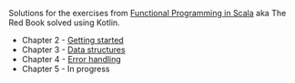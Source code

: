 Solutions for the exercises from [Functional Programming in Scala](https://www.manning.com/books/functional-programming-in-scala) aka The Red Book solved using Kotlin.

* Chapter 2 - [Getting started](/src/main/kotlin/chapter2)
* Chapter 3 - [Data structures](/src/main/kotlin/chapter3)
* Chapter 4 - [Error handling](/src/main/kotlin/chapter4)
* Chapter 5 - In progress